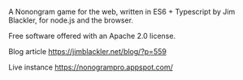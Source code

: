 A Nonongram game for the web, written in ES6 + Typescript by Jim Blackler, for
node.js and the browser.

Free software offered with an Apache 2.0 license.

Blog article https://jimblackler.net/blog/?p=559

Live instance https://nonogrampro.appspot.com/
